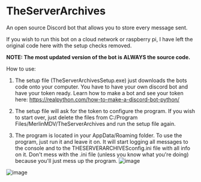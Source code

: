 # TheServerArchives
An open source Discord bot that allows you to store every message sent.

If you wish to run this bot on a cloud network or raspberry pi, I have left the original code here with the setup checks removed.

**NOTE: The most updated version of the bot is ALWAYS the source code.**

How to use: 
1. The setup file (TheServerArchivesSetup.exe) just downloads the bots code onto your computer. You have to have your own discord bot and have your token ready. Learn how to make a bot and see your token here: https://realpython.com/how-to-make-a-discord-bot-python/ 

2. The setup file will ask for the token to configure the program. If you wish to start over, just delete the files from C:/Program Files/MerlinMDV/TheServerArchives and run the setup file again.

3. The program is located in your AppData/Roaming folder. To use the program, just run it and leave it on. It will start logging all messages to the console and to the THESERVERARCHIVESconfig.ini file with all info on it. Don't mess with the .ini file (unless you know what you're doing) because you'll just mess up the program.
![image](https://user-images.githubusercontent.com/64904743/162353694-bd162f0f-02aa-4e73-8440-2274edc29bf3.png)

![image](https://user-images.githubusercontent.com/64904743/162353797-7b61cdba-71bd-442e-8d7a-1436407927b5.png)

